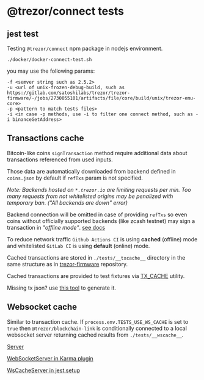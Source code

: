 # @trezor/connect tests

## jest test

Testing `@trezor/connect` npm package in nodejs environment.

```
./docker/docker-connect-test.sh
```

you may use the following params:

```
-f <semver string such as 2.5.2>
-u <url of unix-frozen-debug-build, such as https://gitlab.com/satoshilabs/trezor/trezor-firmware/-/jobs/2730055101/artifacts/file/core/build/unix/trezor-emu-core>
-p <pattern to match tests files>
-i <in case -p methods, use -i to filter one connect method, such as -i binanceGetAddress>
```

## Transactions cache

Bitcoin-like coins `signTransaction` method require additional data about transactions referenced from used inputs.

Those data are automatically downloaded from backend defined in `coins.json` by default if `refTxs` param is not specified.

_Note: Backends hosted on `*.trezor.io` are limiting requests per min._
_Too many requests from not whitelisted origins may be penalized with temporary ban. ("All backends are down" error)_

Backend connection will be omitted in case of providing `refTxs` so even coins without officially supported backends (like zcash testnet) may sign a transaction in _"offline mode"_. [see docs](../docs/method/signTransaction.md)

To reduce network traffic `Github Actions CI` is using **cached** (offline) mode and whitelisted `GitLab CI` is using **default** (online) mode.

Cached transactions are stored in `./tests/__txcache__` directory in the same structure as in [trezor-firmware](https://github.com/trezor/trezor-firmware/tree/main/tests/txcache) repository.

Cached transactions are provided to test fixtures via [TX_CACHE](./__txcache__/index.js) utility.

Missing tx json? use [this tool](./__txcache__/gen-reftx.js) to generate it.

## Websocket cache

Similar to transaction cache. If `process.env.TESTS_USE_WS_CACHE` is set to `true` then `@trezor/blockchain-link` is conditionally connected to a local websocket server returning cached results from `./tests/__wscache__`.

[Server](./__wscache__/server.js)

[WebSocketServer in Karma plugin](./karma.plugin.js)

[WsCacheServer in jest.setup](./jest.setup.js)
